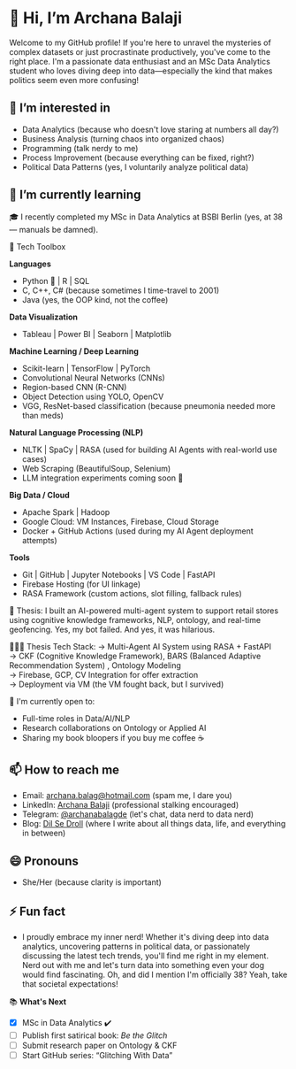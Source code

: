 # 👋 Hi, I’m Archana Balaji

Welcome to my GitHub profile! If you're here to unravel the mysteries of complex datasets or just procrastinate productively, you've come to the right place. I'm a passionate data enthusiast and an MSc Data Analytics student who loves diving deep into data—especially the kind that makes politics seem even more confusing!

## 👀 I’m interested in
- Data Analytics (because who doesn't love staring at numbers all day?)
- Business Analysis (turning chaos into organized chaos)
- Programming (talk nerdy to me)
- Process Improvement (because everything can be fixed, right?)
- Political Data Patterns (yes, I voluntarily analyze political data)

## 🌱 I’m currently learning
🎓 I recently completed my MSc in Data Analytics at BSBI Berlin (yes, at 38 — manuals be damned).

🧰 Tech Toolbox

**Languages**
- Python 🐍 | R | SQL  
- C, C++, C# (because sometimes I time-travel to 2001)  
- Java (yes, the OOP kind, not the coffee)

**Data Visualization**
- Tableau | Power BI | Seaborn | Matplotlib

**Machine Learning / Deep Learning**
- Scikit-learn | TensorFlow | PyTorch  
- Convolutional Neural Networks (CNNs)  
- Region-based CNN (R-CNN)  
- Object Detection using YOLO, OpenCV  
- VGG, ResNet-based classification (because pneumonia needed more than meds)

**Natural Language Processing (NLP)**
- NLTK | SpaCy | RASA (used for building AI Agents with real-world use cases)  
- Web Scraping (BeautifulSoup, Selenium)  
- LLM integration experiments coming soon 🤖

**Big Data / Cloud**
- Apache Spark | Hadoop  
- Google Cloud: VM Instances, Firebase, Cloud Storage  
- Docker + GitHub Actions (used during my AI Agent deployment attempts)

**Tools**
- Git | GitHub | Jupyter Notebooks | VS Code | FastAPI  
- Firebase Hosting (for UI linkage)  
- RASA Framework (custom actions, slot filling, fallback rules)
    
🧠 Thesis: I built an AI-powered multi-agent system to support retail stores using cognitive knowledge frameworks, NLP, ontology, and real-time geofencing. 
Yes, my bot failed. And yes, it was hilarious. 

👩🏻‍🔬 Thesis Tech Stack:
→ Multi-Agent AI System using RASA + FastAPI  
→ CKF (Cognitive Knowledge Framework), BARS (Balanced Adaptive Recommendation System) , Ontology Modeling  
→ Firebase, GCP, CV Integration for offer extraction  
→ Deployment via VM (the VM fought back, but I survived)  


🚀 I'm currently open to:
- Full-time roles in Data/AI/NLP  
- Research collaborations on Ontology or Applied AI  
- Sharing my book bloopers if you buy me coffee ☕  


## 📫 How to reach me
- Email: [archana.balag@hotmail.com](mailto:archana.balag@hotmail.com) (spam me, I dare you)
- LinkedIn: [Archana Balaji](https://www.linkedin.com/in/archanabalag) (professional stalking encouraged)
- Telegram: [@archanabalagde](https://t.me/archanabalagde) (let's chat, data nerd to data nerd)
- Blog: [Dil Se Droll](https://wordpress.com/view/dilsedroll.wordpress.com) (where I write about all things data, life, and everything in between)

## 😄 Pronouns
- She/Her (because clarity is important)

## ⚡ Fun fact
- I proudly embrace my inner nerd! Whether it's diving deep into data analytics, uncovering patterns in political data, or passionately discussing the latest tech trends, you'll find me right in my element. Nerd out with me and let's turn data into something even your dog would find fascinating. Oh, and did I mention I'm officially 38? Yeah, take that societal expectations!

📚 **What's Next**  
- [x] MSc in Data Analytics ✔️  
- [ ] Publish first satirical book: *Be the Glitch*  
- [ ] Submit research paper on Ontology & CKF  
- [ ] Start GitHub series: “Glitching With Data” 

<!---
archana-balag/archana-balag is a ✨ special ✨ repository because its `README.md` (this file) appears on your GitHub profile.
You can click the Preview link to take a look at your changes.
--->
